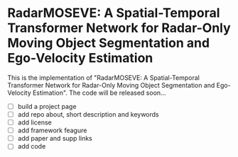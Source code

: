 # RadarMOSEVE: A Spatial-Temporal Transformer Network for Radar-Only Moving Object Segmentation and Ego-Velocity Estimation

This is the implementation of "RadarMOSEVE: A Spatial-Temporal Transformer Network for Radar-Only Moving Object Segmentation and Ego-Velocity Estimation". The code will be released soon...

- [ ] build a project page
- [ ] add repo about, short description and keywords
- [ ] add license
- [ ] add framework feagure
- [ ] add paper and supp links
- [ ] add code
